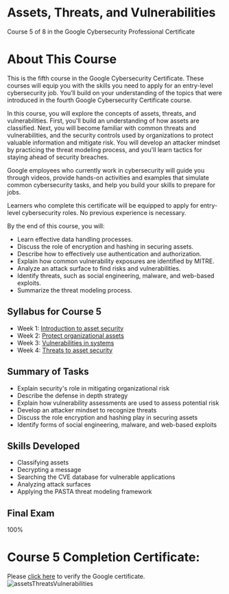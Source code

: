 # Assets, Threats, and Vulnerabilities
Course 5 of 8 in the Google Cybersecurity Professional Certificate
# About This Course
This is the fifth course in the Google Cybersecurity Certificate. These courses will equip you with the skills you need to apply for an entry-level cybersecurity job. You’ll build on your understanding of the topics that were introduced in the fourth Google Cybersecurity Certificate course.

In this course, you will explore the concepts of assets, threats, and vulnerabilities. First, you'll build an understanding of how assets are classified. Next, you will become familiar with common threats and vulnerabilities, and the security controls used by organizations to protect valuable information and mitigate risk. You will develop an attacker mindset by practicing the threat modeling process, and you'll learn tactics for staying ahead of security breaches.

Google employees who currently work in cybersecurity will guide you through videos, provide hands-on activities and examples that simulate common cybersecurity tasks, and help you build your skills to prepare for jobs. 

Learners who complete this certificate will be equipped to apply for entry-level cybersecurity roles. No previous experience is necessary.

By the end of this course, you will: 
- Learn effective data handling processes.
- Discuss the role of encryption and hashing in securing assets.
- Describe how to effectively use authentication and authorization. 
- Explain how common vulnerability exposures are identified by MITRE.
- Analyze an attack surface to find risks and vulnerabilities.
- Identify threats, such as social engineering, malware, and web-based exploits.
- Summarize the threat modeling process.

## Syllabus for Course 5
- Week 1: [Introduction to asset security](https://github.com/KailaniBailey/Google-Cybersecurity-Professional-Certificate/tree/main/Course%205:%20Assets,%20Threats,%20and%20Vulnerabilities/Week%201:%20Introduction%20to%20asset%20security)
- Week 2: [Protect organizational assets](https://github.com/KailaniBailey/Google-Cybersecurity-Professional-Certificate/tree/main/Course%205:%20Assets,%20Threats,%20and%20Vulnerabilities/Week%202:%20Protect%20organizational%20assets)
- Week 3: [Vulnerabilities in systems](https://github.com/KailaniBailey/Google-Cybersecurity-Professional-Certificate/tree/main/Course%205:%20Assets,%20Threats,%20and%20Vulnerabilities/Week%203:%20Vulnerabilities%20in%20systems)
- Week 4: [Threats to asset security](https://github.com/KailaniBailey/Google-Cybersecurity-Professional-Certificate/tree/main/Course%205:%20Assets,%20Threats,%20and%20Vulnerabilities/Week%204:%20Threats%20to%20asset%20security)
## Summary of Tasks
- Explain security's role in mitigating organizational risk
- Describe the defense in depth strategy
- Explain how vulnerability assessments are used to assess potential risk
- Develop an attacker mindset to recognize threats
- Discuss the role encryption and hashing play in securing assets
- Identify forms of social engineering, malware, and web-based exploits
## Skills Developed
- Classifying assets
- Decrypting a message
- Searching the CVE database for vulnerable applications
- Analyzing attack surfaces
- Applying the PASTA threat modeling framework
## Final Exam
100%
# Course 5 Completion Certificate:
Please [click here](https://coursera.org/share/871a53d191468aa4e730077078339178) to verify the Google certificate. <br>
![assetsThreatsVulnerabilities](https://github.com/user-attachments/assets/aa904171-82e6-4f66-84ab-e0571fd55a08)
